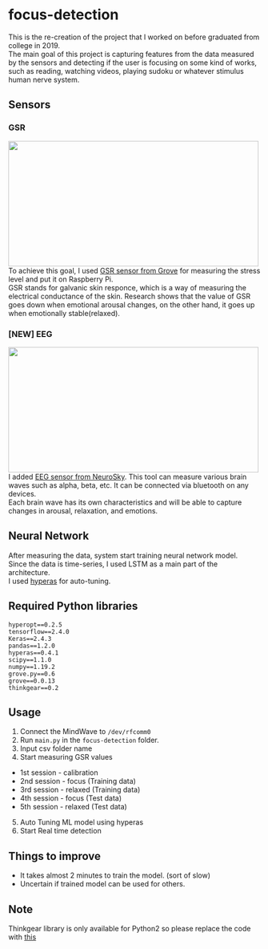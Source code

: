 # focus-detection  
This is the re-creation of the project that I worked on before graduated from college in 2019.  
The main goal of this project is capturing features from the data measured by the sensors and detecting if the user is focusing on some kind of works, such as reading, watching videos, playing sudoku or whatever stimulus human nerve system.  
## Sensors
### GSR
<img src="https://user-images.githubusercontent.com/33390452/130960335-2aeb0d29-f083-4633-b283-fc15a75a20e0.jpg" width="500" height="250"></img>  
To achieve this goal, I used [GSR sensor from Grove](https://wiki.seeedstudio.com/Grove-GSR_Sensor/) for measuring the stress level and put it on Raspberry Pi.  
GSR stands for galvanic skin responce, which is a way of measuring the electrical conductance of the skin. Research shows that the value of GSR goes down when emotional arousal changes, on the other hand, it goes up when emotionally stable(relaxed).  
### [NEW] EEG     
<img src="https://user-images.githubusercontent.com/33390452/130960330-a60ab3f9-69c9-4209-8706-e8d922aa12df.jpg" width="500" height="250"></img>  
I added [EEG sensor from NeuroSky](https://store.neurosky.com/pages/mindwave). This tool can measure various brain waves such as alpha, beta, etc. It can be connected via bluetooth on any devices.   
Each brain wave has its own characteristics and will be able to capture changes in arousal, relaxation, and emotions.
## Neural Network 
After measuring the data, system start training neural network model.  
Since the data is time-series, I used LSTM as a main part of the architecture.  
I used [hyperas](https://github.com/maxpumperla/hyperas) for auto-tuning.
## Required Python libraries 
```
hyperopt==0.2.5
tensorflow==2.4.0
Keras==2.4.3
pandas==1.2.0
hyperas==0.4.1
scipy==1.1.0
numpy==1.19.2
grove.py==0.6
grove==0.0.13
thinkgear==0.2
```
## Usage
1. Connect the MindWave to `/dev/rfcomm0`
2. Run `main.py` in the `focus-detection` folder.
3. Input csv folder name
4. Start measuring GSR values
  * 1st session - calibration
  * 2nd session - focus (Training data)
  * 3rd session - relaxed (Training data)
  * 4th session - focus (Test data)
  * 5th session - relaxed (Test data)
5. Auto Tuning ML model using hyperas
6. Start Real time detection
## Things to improve
- It takes almost 2 minutes to train the model. (sort of slow)
- Uncertain if trained model can be used for others.
## Note
Thinkgear library is only available for Python2 so please replace the code with [this](https://github.com/groner/pythinkgear/pull/4/commits/2c13093b878dd8c7bb071ecc7f5e956de4e72d9d)
